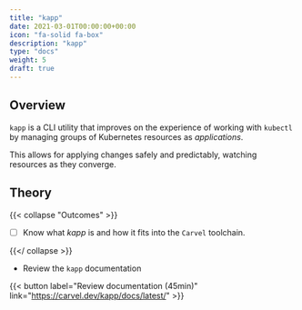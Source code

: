 ```yaml
---
title: "kapp"
date: 2021-03-01T00:00:00+00:00
icon: "fa-solid fa-box"
description: "kapp"
type: "docs"
weight: 5
draft: true
---
```


## Overview

`kapp` is a CLI utility that improves on the experience of working with `kubectl` by managing groups of Kubernetes resources as _applications_.

This allows for applying changes safely and predictably, watching resources as they converge.

## Theory

{{< collapse "Outcomes" >}}

- [ ] Know what _kapp_ is and how it fits into the `Carvel` toolchain.

{{</ collapse >}}

- Review the `kapp` documentation

{{< button label="Review documentation (45min)" link="https://carvel.dev/kapp/docs/latest/" >}}
<br/>

